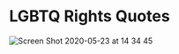 # LGBTQ Rights Quotes
![Screen Shot 2020-05-23 at 14 34 45](https://user-images.githubusercontent.com/57327617/82732046-b9beb500-9d02-11ea-9628-ba8c433d1c4e.png)


